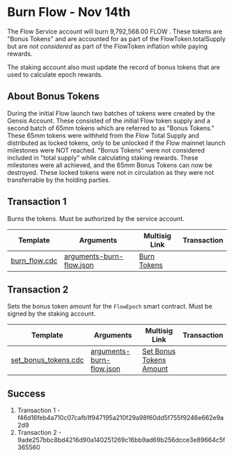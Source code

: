 # Burn Flow - Nov 14th

The Flow Service account will burn 9,792,568.00 FLOW
. These tokens are "Bonus Tokens" and 
are accounted for as part of the FlowToken.totalSupply but are *not considered* as part of
the FlowToken inflation while paying rewards.

The staking account also must update the record
of bonus tokens that are used to calculate epoch rewards.

## About Bonus Tokens

During the initial Flow launch two batches of tokens were created by the Gensis Account. These consisted of the initial Flow token supply and a second batch of 65mm tokens which are referred to as "Bonus Tokens." These 65mm tokens were withheld from the Flow Total Supply and distributed as locked tokens, only to be unlocked if the Flow mainnet launch milestones were NOT reached. "Bonus Tokens" were not considered included in "total supply" while calculating staking rewards. These milestones were all achieved, and the 65mm Bonus Tokens can now be destroyed. These locked tokens were not in circulation as they were not transferrable by the holding parties.

## Transaction 1

Burns the tokens. Must be authorized by the service account.

| Template                                                 | Arguments | Multisig Link   | Transaction |
|---                                                       |---        |---              |---          |
| [burn_flow.cdc](../../../../templates/burn_flow.cdc) | [arguments-burn-flow.json](./arguments-burn-flow.json) | [Burn Tokens](https://flow-multisig-git-service-account-onflow.vercel.app/mainnet?type=serviceAccount&name=burn_flow.cdc&param=%5B%20%20%20%20%20%7B%20%20%20%20%20%20%20%20%20%22type%22:%20%22UFix64%22,%20%20%20%20%20%20%20%20%20%22value%22:%20%229792568.00%22%20%20%20%20%20%7D%20%5D&acct=0xe467b9dd11fa00df&limit=9999) |


## Transaction 2

Sets the bonus token amount for the `FlowEpoch` smart contract.
Must be signed by the staking account.

| Template                                                 | Arguments | Multisig Link   | Transaction |
|---                                                       |---        |---              |---          |
| [set_bonus_tokens.cdc](../../../../templates/set_bonus_tokens.cdc) | [arguments-burn-flow.json](./arguments-burn-flow.json) | [Set Bonus Tokens Amount]() |



## Success
1. Transaction 1 - f46d16feb4a710c07cafb1f947195a210f29a98f60dd5f755f9246e662e9a2d9
2. Transaction 2 - 9ade257bbc8bd4216d90a140251269c16bb9ad69b256dcce3e89664c5f365560